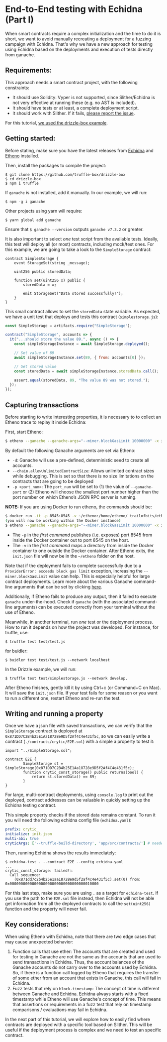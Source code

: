 # End-to-End testing with Echidna (Part I)

When smart contracts require a complex initialization and the time to do it is short, we want to avoid manually recreating a deployment for a fuzzing campaign with Echidna. That's why we have a new approach for testing using Echidna based on the deployments and execution of tests directly from ganache.

## Requirements:

This approach needs a smart contract project, with the following constraints:

* It should use Solidity: Vyper is not supported, since Slither/Echidna is not very effective at running these (e.g. no AST is included). 
* It should have tests or at least, a complete deployment script. 
* It should work with Slither. If it fails, [please report the issue](https://github.com/crytic/slither).

For this tutorial, [we used the drizzle-box example](https://github.com/truffle-box/drizzle-box). 

## Getting started:

Before stating, make sure you have the latest releases from [Echidna](https://github.com/crytic/echidna/releases) and [Etheno](https://github.com/crytic/etheno/releases) installed.

Then, install the packages to compile the project:

```
$ git clone https://github.com/truffle-box/drizzle-box
$ cd drizzle-box
$ npm i truffle
```

If `ganache` is not installed, add it manually. In our example, we will run: 

```
$ npm -g i ganache
```

Other projects using yarn will require:

```
$ yarn global add ganache
```

Ensure that `$ ganache --version` outputs `ganache v7.3.2` or greater.

It is also important to select *one* test script from the available tests. Ideally, this test will deploy all (or most) contracts, including mock/test ones. For this example, we are going to take a look to the `SimpleStorage` contract:

```solidity
contract SimpleStorage {
    event StorageSet(string _message);

    uint256 public storedData;

    function set(uint256 x) public {
        storedData = x;

        emit StorageSet("Data stored successfully!");
    }
}
```

This small contract allows to set the `storedData` state variable. As expected, we have a unit test that deploys and tests this contract (`simplestorage.js`):

```js
const SimpleStorage = artifacts.require("SimpleStorage");

contract("SimpleStorage", accounts => {
  it("...should store the value 89.", async () => {
    const simpleStorageInstance = await SimpleStorage.deployed();

    // Set value of 89
    await simpleStorageInstance.set(89, { from: accounts[0] });

    // Get stored value
    const storedData = await simpleStorageInstance.storedData.call();

    assert.equal(storedData, 89, "The value 89 was not stored.");
  });
});
```

## Capturing transactions

Before starting to write interesting properties, it is necessary to to collect an Etheno trace to replay it inside Echidna:

First, start Etheno: 

```bash
$ etheno --ganache --ganache-args="--miner.blockGasLimit 10000000" -x init.json
```

By default the following Ganache arguments are set via Etheno:
- `-d`: Ganache will use a pre-defined, deterministic seed to create all accounts.
- `--chain.allowUnlimitedContractSize`: Allows unlimited contract sizes while debugging. This is set so that there is no size limitations on the contracts that are going to be deployed
- `-p <port_num>`: The `port_num` will be set to (1) the value of `--ganache-port` or (2) Etheno will choose the smallest port number higher than the port number on which Etheno’s JSON RPC server is running.

**NOTE:** If you are using Docker to run etheno, the commands should be:

```bash
$ docker run -it -p 8545:8545 -v ~/etheno:/home/etheno/ trailofbits/etheno
(you will now be working within the Docker instance)
$ etheno --ganache --ganache-args="--miner.blockGasLimit 10000000" -x init.json
```
- The `-p` in the _first command_ publishes (i.e. exposes) port 8545 from inside the Docker container out to port 8545 on the host.
- The `-v` in the _first command_ maps a directory from inside the Docker container to one outside the Docker container. After Etheno exits, the `init.json` file will now be in the `~/etheno` folder on the host.



Note that if the deployment fails to complete successfully due to a `ProviderError: exceeds block gas limit` exception, increasing the `--miner.blockGasLimit` value can help.
This is especially helpful for large contract deployments. Learn more about the various Ganache command-line arguments that can be set by clicking [here](https://www.npmjs.com/package/ganache). 

Additionally, if Etheno fails to produce any output, then it failed to execute `ganache` under-the-hood. Check if `ganache` (with the associated command-line arguments) can be executed correctly from your terminal without the use of Etheno.

Meanwhile, in another terminal, run *one* test or the deployment process. How to run it depends on how the project was developed. For instance, for truffle, use:

```
$ truffle test test/test.js
```

for buidler:

```
$ buidler test test/test.js --network localhost
```

In the Drizzle example, we will run:

```
$ truffle test test/simplestorage.js --network develop.
```

After Etheno finishes, gently kill it by using Ctrl+c (or Command+C on Mac). It will save the `init.json` file. If your test fails for some reason or you want to run a different one, restart Etheno and re-run the test.

## Writing and running a property

Once we have a json file with saved transactions, we can verify that the `SimpleStorage` contract is deployed at `0x871DD7C2B4b25E1Aa18728e9D5f2Af4C4e431f5c`, so we can easily write a contract (`./contracts/crytic/E2E.sol`) with a simple a property to test it:

```solidity
import "../SimpleStorage.sol";

contract E2E {
        SimpleStorage st = SimpleStorage(0x871DD7C2B4b25E1Aa18728e9D5f2Af4C4e431f5c);
        function crytic_const_storage() public returns(bool) {
            return st.storedData() == 89;
        }
}
```

For large, multi-contract deployments, using `console.log` to print out the deployed, contract addresses can be valuable in quickly setting up the Echidna testing contract.

This simple property checks if the stored data remains constant. To run it you will need the following echidna config file (`echidna.yaml`):

```yaml
prefix: crytic_
initialize: init.json
multi-abi: true
cryticArgs: ['--truffle-build-directory', 'app/src/contracts/'] # needed by drizzle
```

Then, running Echidna shows the results immediately: 

```
$ echidna-test . --contract E2E --config echidna.yaml
...
crytic_const_storage: failed!💥  
  Call sequence:
    (0x871dd7c2b4b25e1aa18728e9d5f2af4c4e431f5c).set(0) from: 0x0000000000000000000000000000000000010000
```

For this last step, make sure you are using `.` as a target for `echidna-test`. If you use the path to the `E2E.sol` file instead, then Echidna will not be able get information from all the deployed contracts to call the `set(uint256)` function and the property will never fail.

## Key considerations:
When using Etheno with Echidna, note that there are two edge cases that may cause unexpected behavior:
1. Function calls that use ether: The accounts that are created and used for testing in Ganache are not the same as the accounts that are used to send transactions in Echidna. Thus, the account balances of the Ganache accounts do not carry over to the accounts used by Echidna. So, if there is a function call logged by Etheno that requires the transfer of some ether from an account that exists in Ganache, this call will fail in Echidna.
2. Fuzz tests that rely on `block.timestamp`: The concept of time is different between Ganache and Echidna. Echidna always starts with a fixed timestamp while Etheno will use Ganache's concept of time. This means that assertions or requirements in a fuzz test that rely on timestamp comparisons / evaluations may fail in Echidna. 

In the next part of this tutorial, we will explore how to easily find where contracts are deployed with a specific tool based on Slither. This will be useful if the deployment process is complex and we need to test an specific contract.
